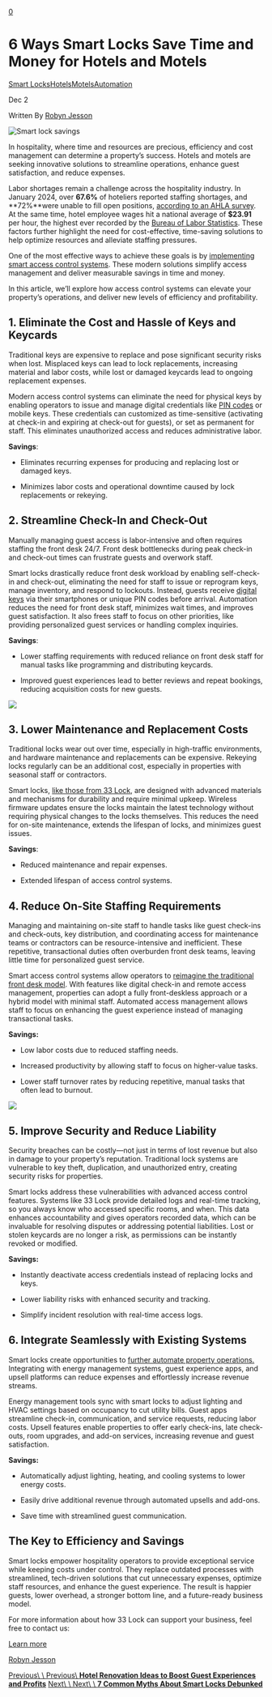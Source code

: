 [0](https://www.33lock.com/cart)

# 6 Ways Smart Locks Save Time and Money for Hotels and Motels

[Smart Locks](https://www.33lock.com/blogpublishing/category/Smart+Locks)[Hotels](https://www.33lock.com/blogpublishing/category/Hotels)[Motels](https://www.33lock.com/blogpublishing/category/Motels)[Automation](https://www.33lock.com/blogpublishing/category/Automation)

Dec 2

Written By [Robyn Jesson](https://www.33lock.com/blogpublishing?author=6734ceca6e213a2ceef2d31b)

![Smart lock savings](https://images.squarespace-cdn.com/content/v1/64864a0f6459c271adb893d5/5b7fd0ca-75c6-40c6-a10d-301f77d583ae/SmartLockSavings.jpg?format=2500w)

In hospitality, where time and resources are precious, efficiency and cost management can determine a property’s success. Hotels and motels are seeking innovative solutions to streamline operations, enhance guest satisfaction, and reduce expenses.

Labor shortages remain a challenge across the hospitality industry. In January 2024, over **67.6%** of hoteliers reported staffing shortages, and **72%**were unable to fill open positions, [according to an AHLA survey](https://www.ahla.com/sites/default/files/SOTI.2024.Final_.Draft_.v3.pdf). At the same time, hotel employee wages hit a national average of **$23.91** per hour, the highest ever recorded by the [Bureau of Labor Statistics](https://data.bls.gov/timeseries/CEU7072100003?amp%253bdata_tool=XGtable&output_view=data&include_graphs=true). These factors further highlight the need for cost-effective, time-saving solutions to help optimize resources and alleviate staffing pressures.

One of the most effective ways to achieve these goals is by [implementing smart access control systems](https://www.33lock.com/blogpublishing/how-to-get-started-with-33-lock). These modern solutions simplify access management and deliver measurable savings in time and money.

In this article, we’ll explore how access control systems can elevate your property’s operations, and deliver new levels of efficiency and profitability.

## 1\. Eliminate the Cost and Hassle of Keys and Keycards

Traditional keys are expensive to replace and pose significant security risks when lost. Misplaced keys can lead to lock replacements, increasing material and labor costs, while lost or damaged keycards lead to ongoing replacement expenses.

Modern access control systems can eliminate the need for physical keys by enabling operators to issue and manage digital credentials like [PIN codes](https://www.33lock.com/blogpublishing/unlocking-flexibility-three-innovative-ways-to-set-a-pin-code) or mobile keys. These credentials can customized as time-sensitive (activating at check-in and expiring at check-out for guests), or set as permanent for staff. This eliminates unauthorized access and reduces administrative labor.

**Savings**:

- Eliminates recurring expenses for producing and replacing lost or damaged keys.

- Minimizes labor costs and operational downtime caused by lock replacements or rekeying.


## 2\. Streamline Check-In and Check-Out

Manually managing guest access is labor-intensive and often requires staffing the front desk 24/7. Front desk bottlenecks during peak check-in and check-out times can frustrate guests and overwork staff.

Smart locks drastically reduce front desk workload by enabling self-check-in and check-out, eliminating the need for staff to issue or reprogram keys, manage inventory, and respond to lockouts. Instead, guests receive [digital keys](https://www.33lock.com/blogpublishing/are-digital-keys-the-future-of-hospitality) via their smartphones or unique PIN codes before arrival. Automation reduces the need for front desk staff, minimizes wait times, and improves guest satisfaction. It also frees staff to focus on other priorities, like providing personalized guest services or handling complex inquiries.

**Savings**:

- Lower staffing requirements with reduced reliance on front desk staff for manual tasks like programming and distributing keycards.

- Improved guest experiences lead to better reviews and repeat bookings, reducing acquisition costs for new guests.


[![](https://images.squarespace-cdn.com/content/v1/64864a0f6459c271adb893d5/5a510516-0c40-4630-862f-cb46b461af56/Blog+Hero+Image+%283%29.jpg?format=2500w)](https://www.oracle.com/hospitality/hospitality-in-2025-report/)

## 3\. Lower Maintenance and Replacement Costs

Traditional locks wear out over time, especially in high-traffic environments, and hardware maintenance and replacements can be expensive. Rekeying locks regularly can be an additional cost, especially in properties with seasonal staff or contractors.

Smart locks, [like those from 33 Lock](https://www.33lock.com/collection), are designed with advanced materials and mechanisms for durability and require minimal upkeep. Wireless firmware updates ensure the locks maintain the latest technology without requiring physical changes to the locks themselves. This reduces the need for on-site maintenance, extends the lifespan of locks, and minimizes guest issues.

**Savings**:

- Reduced maintenance and repair expenses.

- Extended lifespan of access control systems.


## 4\. Reduce On-Site Staffing Requirements

Managing and maintaining on-site staff to handle tasks like guest check-ins and check-outs, key distribution, and coordinating access for maintenance teams or contractors can be resource-intensive and inefficient. These repetitive, transactional duties often overburden front desk teams, leaving little time for personalized guest service.

Smart access control systems allow operators to [reimagine the traditional front desk model](https://www.33lock.com/blogpublishing/hotel-check-in-smart-technology). With features like digital check-in and remote access management, properties can adopt a fully front-deskless approach or a hybrid model with minimal staff. Automated access management allows staff to focus on enhancing the guest experience instead of managing transactional tasks.

**Savings:**

- Low labor costs due to reduced staffing needs.

- Increased productivity by allowing staff to focus on higher-value tasks.

- Lower staff turnover rates by reducing repetitive, manual tasks that often lead to burnout.


[![](https://images.squarespace-cdn.com/content/v1/64864a0f6459c271adb893d5/ba05a837-12f4-4f8c-b6a5-23a91cec1c15/Blog+Hero+Image+%284%29.jpg?format=2500w)](https://www.oracle.com/hospitality/hospitality-in-2025-report/)

## 5\. Improve Security and Reduce Liability

Security breaches can be costly—not just in terms of lost revenue but also in damage to your property’s reputation. Traditional lock systems are vulnerable to key theft, duplication, and unauthorized entry, creating security risks for properties.

Smart locks address these vulnerabilities with advanced access control features. Systems like 33 Lock provide detailed logs and real-time tracking, so you always know who accessed specific rooms, and when. This data enhances accountability and gives operators recorded data, which can be invaluable for resolving disputes or addressing potential liabilities. Lost or stolen keycards are no longer a risk, as permissions can be instantly revoked or modified.

**Savings:**

- Instantly deactivate access credentials instead of replacing locks and keys.

- Lower liability risks with enhanced security and tracking.

- Simplify incident resolution with real-time access logs.


## 6\. Integrate Seamlessly with Existing Systems

Smart locks create opportunities to [further automate property operations.](https://www.33lock.com/partners) Integrating with energy management systems, guest experience apps, and upsell platforms can reduce expenses and effortlessly increase revenue streams.

Energy management tools sync with smart locks to adjust lighting and HVAC settings based on occupancy to cut utility bills. Guest apps streamline check-in, communication, and service requests, reducing labor costs. Upsell features enable properties to offer early check-ins, late check-outs, room upgrades, and add-on services, increasing revenue and guest satisfaction.

**Savings:**

- Automatically adjust lighting, heating, and cooling systems to lower energy costs.

- Easily drive additional revenue through automated upsells and add-ons.

- Save time with streamlined guest communication.


## The Key to Efficiency and Savings

Smart locks empower hospitality operators to provide exceptional service while keeping costs under control. They replace outdated processes with streamlined, tech-driven solutions that cut unnecessary expenses, optimize staff resources, and enhance the guest experience. The result is happier guests, lower overhead, a stronger bottom line, and a future-ready business model.

For more information about how 33 Lock can support your business, feel free to contact us:

[Learn more](https://www.33lock.com/contact)

[Robyn Jesson](https://www.33lock.com/blogpublishing?author=6734ceca6e213a2ceef2d31b)

[Previous\\
\\
Previous\\
**Hotel Renovation Ideas to Boost Guest Experiences and Profits**](https://www.33lock.com/blogpublishing/hotel-renovation-ideas) [Next\\
\\
Next\\
\\
**7 Common Myths About Smart Locks Debunked**](https://www.33lock.com/blogpublishing/7-common-myths-about-smart-locks)
